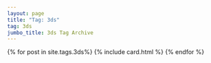 ```yaml
---
layout: page
title: "Tag: 3ds"
tag: 3ds
jumbo_title: 3ds Tag Archive
---
```

<div class="row">
{% for post in site.tags.3ds%}
{% include card.html %}
{% endfor %}
</div>